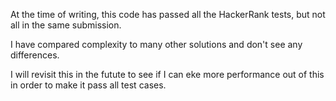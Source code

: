 At the time of writing, this code has passed all the HackerRank tests, but not all in the same submission. 

I have compared complexity to many other solutions and don't see any differences.

I will revisit this in the futute to see if I can eke more performance out of this in order to make it pass all test cases.